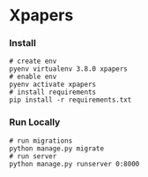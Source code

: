 # Xpapers

### Install

```shell
# create env
pyenv virtualenv 3.8.0 xpapers
# enable env
pyenv activate xpapers
# install requirements
pip install -r requirements.txt
```

### Run Locally

```shell
# run migrations
python manage.py migrate
# run server
python manage.py runserver 0:8000
```